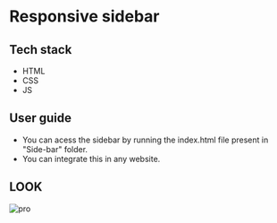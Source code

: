 # Responsive sidebar

## Tech stack 
- HTML  
- CSS 
- JS

## User guide

- You can acess the sidebar by running the index.html file present in "Side-bar" folder.
- You can integrate this in any website.

## LOOK

![pro](https://user-images.githubusercontent.com/91176055/193423853-74ffa5d7-9249-42e2-ba85-d4b19681a35b.png)

